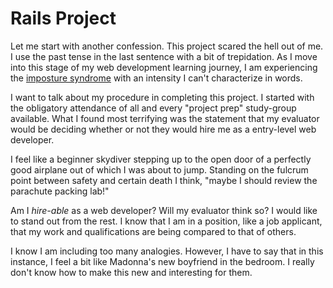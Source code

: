# Rails Project

Let me start with another confession. This project scared the hell out of me. I use the past tense in the last sentence with a bit of trepidation. As I move into this stage of my web development learning journey, I am experiencing the [imposture syndrome](https://en.wikipedia.org/wiki/Impostor_syndrome) with an intensity I can't characterize in words.

I want to talk about my procedure in completing this project. I started with the obligatory attendance of all and every "project prep" study-group available. What I found most terrifying was the statement that my evaluator would be deciding whether or not they would hire me as a entry-level web developer.

I feel like a beginner skydiver stepping up to the open door of a perfectly good airplane out of which I was about to jump. Standing on the fulcrum point between safety and certain death I think, "maybe I should review the parachute packing lab!"

Am I _hire-able_ as a web developer? Will my evaluator think so? I would like to stand out from the rest. I know that I am in a position, like a job applicant, that my work and qualifications are being compared to that of others.

I know I am including too many analogies. However, I have to say that in this instance, I feel a bit like Madonna's new boyfriend in the bedroom. I really don't know how to make this new and interesting for them.
